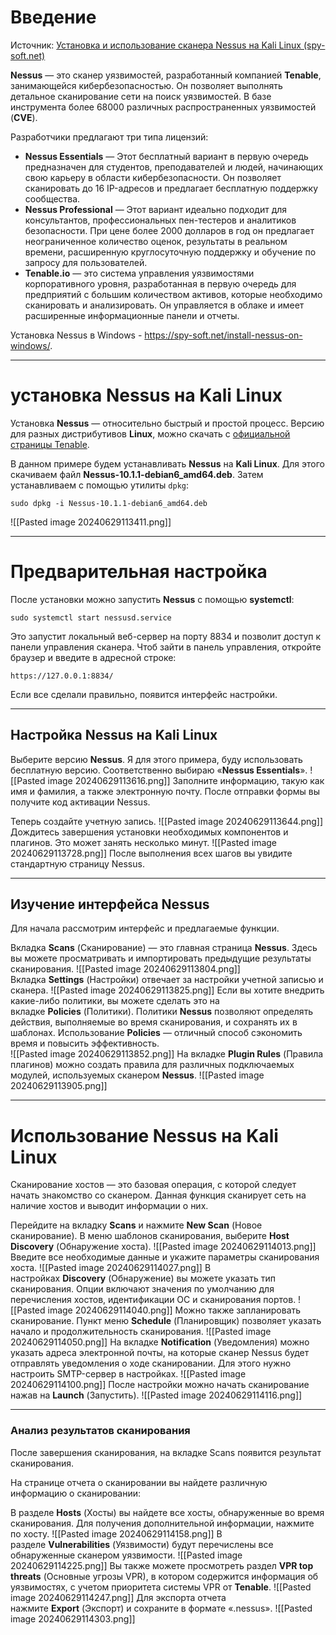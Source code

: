 # Введение

Источник: [Установка и использование сканера Nessus на Kali Linux (spy-soft.net)](https://spy-soft.net/nessus-kali-linux/)

**Nessus** — это сканер уязвимостей, разработанный компанией **Tenable**, занимающейся кибербезопасностью. Он позволяет выполнять детальное сканирование сети на поиск уязвимостей. В базе инструмента более 68000 различных распространенных уязвимостей (**CVE**).

Разработчики предлагают три типа лицензий:

- **Nessus Essentials** — Этот бесплатный вариант в первую очередь предназначен для студентов, преподавателей и людей, начинающих свою карьеру в области кибербезопасности. Он позволяет сканировать до 16 IP-адресов и предлагает бесплатную поддержку сообщества.
- **Nessus Professional** — Этот вариант идеально подходит для консультантов, профессиональных пен-тестеров и аналитиков безопасности. При цене более 2000 долларов в год он предлагает неограниченное количество оценок, результаты в реальном времени, расширенную круглосуточную поддержку и обучение по запросу для пользователей.
- **Tenable.io** — это система управления уязвимостями корпоративного уровня, разработанная в первую очередь для предприятий с большим количеством активов, которые необходимо сканировать и анализировать. Он управляется в облаке и имеет расширенные информационные панели и отчеты.

Установка Nessus в Windows - https://spy-soft.net/install-nessus-on-windows/. 

---

# установка Nessus на Kali Linux

Установка **Nessus** — относительно быстрый и простой процесс. Версию для разных дистрибутивов **Linux**, можно скачать с [официальной страницы Tenable](https://www.tenable.com/downloads/nessus "официальной страницы Tenable").

В данном примере будем устанавливать **Nessus** на **Kali Linux**. Для этого скачиваем файл **Nessus-10.1.1-debian6_amd64.deb**. Затем устанавливаем с помощью утилиты `dpkg`:
```
sudo dpkg -i Nessus-10.1.1-debian6_amd64.deb
```
![[Pasted image 20240629113411.png]]

---

# Предварительная настройка

После установки можно запустить **Nessus** с помощью **systemctl**:
``` 
sudo systemctl start nessusd.service
```
Это запустит локальный веб-сервер на порту 8834 и позволит доступ к панели управления сканера. Чтоб зайти в панель управления, откройте браузер и введите в адресной строке:
```
https://127.0.0.1:8834/
```
Если все сделали правильно, появится интерфейс настройки.

---

## Настройка Nessus на Kali Linux

Выберите версию **Nessus**. Я для этого примера, буду использовать бесплатную версию. Соответственно выбираю «**Nessus Essentials**».
![[Pasted image 20240629113616.png]]
Заполните информацию, такую ​​​​как имя и фамилия, а также электронную почту. После отправки формы вы получите код активации Nessus.

Теперь создайте учетную запись.
![[Pasted image 20240629113644.png]]
Дождитесь завершения установки необходимых компонентов и плагинов. Это может занять несколько минут.
![[Pasted image 20240629113728.png]]
После выполнения всех шагов вы увидите стандартную страницу Nessus.

---

## Изучение интерфейса Nessus

Для начала рассмотрим интерфейс и предлагаемые функции.

Вкладка **Scans** (Сканирование) — это главная страница **Nessus**. Здесь вы можете просматривать и импортировать предыдущие результаты сканирования.
![[Pasted image 20240629113804.png]]
Вкладка **Settings** (Настройки) отвечает за настройки учетной записью и сканера.
![[Pasted image 20240629113825.png]]
Если вы хотите внедрить какие-либо политики, вы можете сделать это на вкладке **Policies** (Политики). Политики **Nessus** позволяют определять действия, выполняемые во время сканирования, и сохранять их в шаблонах. Использование **Policies** — отличный способ сэкономить время и повысить эффективность.\
![[Pasted image 20240629113852.png]]
На вкладке **Plugin Rules** (Правила плагинов) можно создать правила для различных подключаемых модулей, используемых сканером **Nessus**.
![[Pasted image 20240629113905.png]]

---

# Использование Nessus на Kali Linux

Сканирование хостов — это базовая операция, с которой следует начать знакомство со сканером. Данная функция сканирует сеть на наличие хостов и выводит информации о них.

Перейдите на вкладку **Scans** и нажмите **New Scan** (Новое сканирование). В меню шаблонов сканирования, выберите **Host Discovery** (Обнаружение хоста).
![[Pasted image 20240629114013.png]]
Введите все необходимые данные и укажите параметры сканирования хоста.
![[Pasted image 20240629114027.png]]
В настройках **Discovery** (Обнаружение) вы можете указать тип сканирования. Опции включают значения по умолчанию для перечисления хостов, идентификации ОС и сканирования портов.
![[Pasted image 20240629114040.png]]
Можно также запланировать сканирование. Пункт меню **Schedule** (Планировщик) позволяет указать начало и продолжительность сканирования.
![[Pasted image 20240629114050.png]]
На вкладке **Notification** (Уведомления) можно указать адреса электронной почты, на которые сканер Nessus будет отправлять уведомления о ходе сканировании. Для этого нужно настроить SMTP-сервер в настройках.
![[Pasted image 20240629114100.png]]
После настройки можно начать сканирование нажав на **Launch** (Запустить).
![[Pasted image 20240629114116.png]]

---

### Анализ результатов сканирования

После завершения сканирования, на вкладке Scans появится результат сканирования.

На странице отчета о сканировании вы найдете различную информацию о сканировании:

В разделе **Hosts** (Хосты) вы найдете все хосты, обнаруженные во время сканирования. Для получения дополнительной информации, нажмите по хосту.
![[Pasted image 20240629114158.png]]
В разделе **Vulnerabilities** (Уязвимости) будут перечислены все обнаруженные сканером уязвимости.
![[Pasted image 20240629114225.png]]
Вы также можете просмотреть раздел **VPR top threats** (Основные угрозы VPR), в котором содержится информация об уязвимостях, с учетом приоритета системы VPR от **Tenable**.
![[Pasted image 20240629114247.png]]
Для экспорта отчета нажмите **Export** (Экспорт) и сохраните в формате «.nessus».
![[Pasted image 20240629114303.png]]
